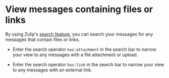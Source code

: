 # View messages containing files or links

By using Zulip's [search feature](/help/search-for-messages), you can search
your messages for any messages that contain files or links.

* Enter the search operator `has:attachment` in the search bar to narrow your
view to any messages with a file attachment or upload.

* Enter the search operator `has:link` in the search bar to narrow your
view to any messages with an external link.
